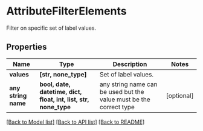 # AttributeFilterElements

Filter on specific set of label values.

## Properties
Name | Type | Description | Notes
------------ | ------------- | ------------- | -------------
**values** | **[str, none_type]** | Set of label values. | 
**any string name** | **bool, date, datetime, dict, float, int, list, str, none_type** | any string name can be used but the value must be the correct type | [optional]

[[Back to Model list]](../README.md#documentation-for-models) [[Back to API list]](../README.md#documentation-for-api-endpoints) [[Back to README]](../README.md)


